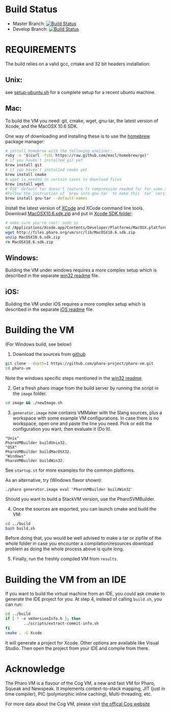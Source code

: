Build Status
============
- Master Branch: [![Build Status](https://travis-ci.org/pharo-project/pharo-vm.png?branch=master)](https://travis-ci.org/pharo-project/pharo-vm)
- Develop Branch: [![Build Status](https://travis-ci.org/pharo-project/pharo-vm.png?branch=develop)](https://travis-ci.org/pharo-project/pharo-vm)

REQUIREMENTS
============

The build relies on a valid gcc, cmake and 32 bit headers installation:

Unix:
-----
see [setup-ubuntu.sh](scripts/setup-ubuntu.sh) for a complete setup for a recent ubuntu machine.

Mac:
-----
To build the VM you need: git, cmake, wget, gnu-tar, the latest version of Xcode, and the MacOSX 10.6 SDK.

One way of downloading and installing these is to use the [homebrew](http://brew.sh/) package manager:
```bash
# install homebrew with the following oneliner:
ruby -e "$(curl -fsSL https://raw.github.com/mxcl/homebrew/go)"
# if you haven't installed git yet
brew install git
# if you haven't installed cmake yet
brew install cmake
# wget is needed in certain cases to download files
brew install wget
# OSX' default tar doesn't feature 7z compression needed for for some 3rd party libs
#Follow the instruction of `brew info gnu-tar` to make this `tar` version the system default
brew install gnu-tar --default-names
```

Install the latest version of [XCode](https://itunes.apple.com/en/app/xcode/id4977998350) and XCode command line tools.
Download [MacOSX10.6.sdk.zip](http://files.pharo.org/vm/src/lib/MacOSX10.6.sdk.zip) and put in [Xcode SDK folder](file:///Applications/Xcode.app/Contents/Developer/Platforms/MacOSX.platform/Developer/SDKs):
```bash	  
# make sure you're root: sudo su
cd /Applications/Xcode.app/Contents/Developer/Platforms/MacOSX.platform/Developer/SDKs
wget http://files.pharo.org/vm/src/lib/MacOSX10.6.sdk.zip
unzip MacOSX10.6.sdk.zip
rm MacOSX10.6.sdk.zip
```

Windows:
--------
Building the VM under windows requires a more complex setup which is described in the separate [win32 readme](README-Win32.md) file.

iOS:
----
Building the VM under iOS requires a more complex setup which is described in the separate [iOS readme](README-iOS.md) file.


Building the VM
================
(For Windows build, see below)

1. Download the sources from [github](https://github.com/pharo-project/pharo-vm)
 ```bash
 git clone --depth=1 https://github.com/pharo-project/pharo-vm.git
 cd pharo-vm
 ```
 Note the windows specific steps mentioned in the [win32 readme](README-Win32.md).

2. Get a fresh pharo image from the build server by running the script in the `image` folder.
 ```bash
 cd image && ./newImage.sh
 ```

3. `generator.image` now contains VMMaker with the Slang sources, plus a workspace with some
example VM configurations. In case there is no workspace, open one and paste the line you need.
Pick or edit the configuration you want, then evaluate it (Do It).
 ```Smalltalk
 "Unix"
 PharoVMBuilder buildUnix32.
 "OSX"
 PharoVMBuilder buildMacOSX32.
 "Windows"
 PharoVMBuilder buildWin32.
 ```
See `startup.st` for more examples for the common platforms.

As an alternative, try (Windows flavor shown):

```
./pharo generator.image eval 'PharoVMBuilder buildWin32'
```

Should you want to build a StackVM version, use the PharoSVMBuilder.

4. Once the sources are exported, you can launch cmake and build the VM:
```bash
cd ../build
bash build.sh
```

Before doing that, you would be well advised to make a tar or zipfile of the whole folder in case you encounter a compilation/resources download problem as doing the whole process above is quite long.

5. Finally, run the freshly compiled VM from `results`.

Building the VM from an IDE
===========================
If you want to build the virtual machine from an IDE, you could ask cmake to generate the IDE project for you.
At step 4, instead of calling ```build.sh```, you can run:
```bash
cd ../build
if [ ! -e vmVersionInfo.h ]; then
        ../scripts/extract-commit-info.sh
fi
cmake . -G Xcode
```
It will generate a project for Xcode. Other options are available like Visual Studio.
Then open the project from your IDE and compile from there.

Acknowledge
===========
The Pharo VM is a flavour of the Cog VM, a new and fast VM for Pharo, Squeak and Newspeak. It implements context-to-stack mapping, JIT (just in time compiler), PIC (polymorphic inline caching), Multi-threading, etc.  

For more data about the Cog VM, please visit [the offical Cog website](http://www.mirandabanda.org/cog/)
